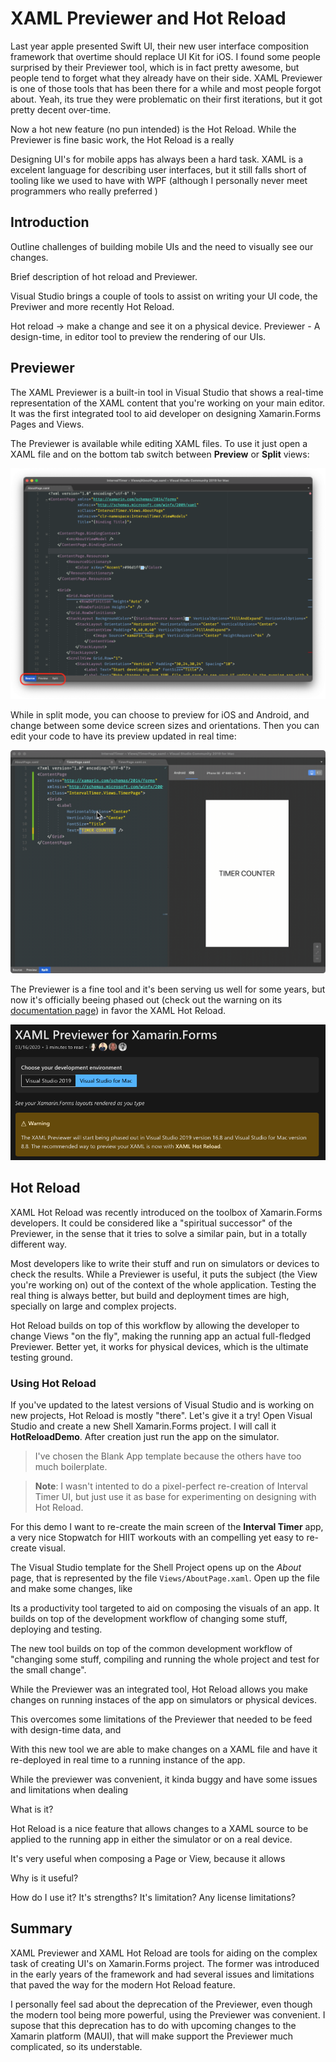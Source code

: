# XAML Previewer and Hot Reload

Last year apple presented Swift UI, their new user interface composition framework that overtime should replace UI Kit for iOS. I found some people surprised by their Previewer tool, which is in fact pretty awesome, but people tend to forget what they already have on their side. XAML Previewer is one of those tools that has been there for a while and most people forgot about. Yeah, its true they were problematic on their first iterations, but it got pretty decent over-time.


Now a hot new feature (no pun intended) is the Hot Reload. While the Previewer is fine basic work, the Hot Reload is a really 


Designing UI's for mobile apps has always been a hard task. XAML is a excelent language for describing user interfaces, but it still falls short of tooling like we used to have with WPF (although I personally never meet programmers who really preferred )



## Introduction

Outline challenges of building mobile UIs and the need to visually see our changes.

Brief description of hot reload and Previewer.

Visual Studio brings a couple of tools to assist on writing your UI code, the Previwer and more recently Hot Reload. 

Hot reload -> make a change and see it on a physical device.
Previewer - A design-time, in editor tool to preview the rendering of our UIs.

## Previewer

The XAML Previewer is a built-in tool in Visual Studio that shows a real-time representation of the XAML content that you're working on your main editor. It was the first integrated tool to aid developer on designing Xamarin.Forms Pages and Views.

The Previewer is available while editing XAML files. To use it just open a XAML file and on the bottom tab switch between **Preview** or **Split** views:

![](img/editor-modes.png)

While in split mode, you can choose to preview for iOS and Android, and change between some device screen sizes and orientations. Then you can edit your code to have its preview updated in real time:

![](img/previwer-live-change.gif)

The Previewer is a fine tool and it's been serving us well for some years, but now it's officially beeing phased out (check out the warning on its [documentation page](https://docs.microsoft.com/en-us/xamarin/xamarin-forms/xaml/xaml-previewer/?pivots=macos)) in favor the XAML Hot Reload.

![](img/previewer-warning.png)


## Hot Reload

XAML Hot Reload was recently introduced on the toolbox of Xamarin.Forms developers. It could be considered like a "spiritual successor" of the Previewer, in the sense that it tries to solve a similar pain, but in a totally different way.

Most developers like to write their stuff and run on simulators or devices to check the results. While a Previewer is useful, it puts the subject (the View you're working on) out of the context of the whole application. Testing the real thing is always better, but build and deployment times are high, specially on large and complex projects.

Hot Reload builds on top of this workflow by allowing the developer to change Views "on the fly", making the running app an actual full-fledged Previewer. Better yet, it works for physical devices, which is the ultimate testing ground.

### Using Hot Reload

If you've updated to the latest versions of Visual Studio and is working on new projects, Hot Reload is mostly "there". Let's give it a try! Open Visual Studio and create a new Shell Xamarin.Forms project. I will call it **HotReloadDemo**. After creation just run the app on the simulator.

> I've chosen the Blank App template because the others have too much boilerplate. 

> **Note**: I wasn't intented to do a pixel-perfect re-creation of Interval Timer UI, but just use it as base for experimenting on designing with Hot Reload.

For this demo I want to re-create the main screen of the **Interval Timer** app, a very nice Stopwatch for HIIT workouts with an compelling yet easy to re-create visual.


The Visual Studio template for the Shell Project opens up on the _About_ page, that is represented by the file `Views/AboutPage.xaml`. Open up the file and make some changes, like 


Its a productivity tool targeted to aid on composing the visuals of an app. It builds on top of the development workflow of changing some stuff, deploying and testing. 

The new tool builds on top of the common development workflow of "changing some stuff, compiling and running the whole project and test for the small change". 

While the Previewer was an integrated tool, Hot Reload allows you make changes on running instaces of the app on simulators or physical devices. 

 This overcomes some limitations of the Previewer that needed to be feed with design-time data, and 



With this new tool we are able to make changes on a XAML file and have it re-deployed in real time to a running instance of the app. 



While the previewer was convenient, it kinda buggy and have some issues and limitations when dealing 





What is it?

Hot Reload is a nice feature that allows changes to a XAML source to be applied to the running app in either the simulator or on a real device. 

It's very useful when composing a Page or View, because it allows 

Why is it useful?



How do I use it?
It's strengths?
It's limitation?
Any license limitations?


## Summary

XAML Previewer and XAML Hot Reload are tools for aiding on the complex task of creating UI's on Xamarin.Forms project. The former was introduced in the early years of the framework and had several issues and limitations that paved the way for the modern Hot Reload feature.

I personally feel sad about the deprecation of the Previewer, even though the modern tool being more powerful, using the Previewer was convenient. I supose that this deprecation has to do with upcoming changes to the Xamarin platform (MAUI), that will make support the Previewer much complicated, so its understable.